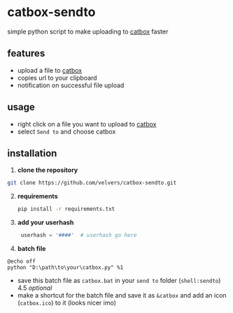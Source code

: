 # catbox-sendto
simple python script to make uploading to [catbox](https://catbox.moe/) faster
## features
- upload a file to [catbox](https://catbox.moe/)
- copies url to your clipboard
- notification on successful file upload
## usage
- right click on a file you want to upload to [catbox](https://catbox.moe/)
- select `Send to` and choose catbox
## installation
1. **clone the repository**
```bash
git clone https://github.com/velvers/catbox-sendto.git
```
2. **requirements**
    ```bash
    pip install -r requirements.txt
    ```
3. **add your userhash**
   ```python
    userhash = '####'  # userhash go here
   ```
4. **batch file**
```batch
@echo off
python "D:\path\to\your\catbox.py" %1
```
- save this batch file as `catbox.bat` in your `send to` folder (`shell:sendto`)
4.5 _optional_
- make a shortcut for the batch file and save it as `&catbox` and add an icon (`catbox.ico`) to it (looks nicer imo)


